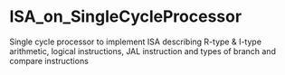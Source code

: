 # ISA_on_SingleCycleProcessor
Single cycle processor to implement ISA describing R-type &amp; I-type arithmetic, logical instructions, JAL instruction and types of branch and compare instructions
